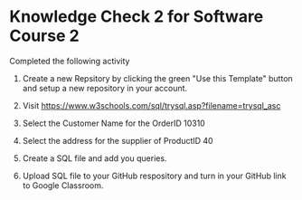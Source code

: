 # Knowledge Check 2 for Software Course 2

Completed the following activity

1. Create a new Repsitory by clicking the green "Use this Template" button and setup a new repository in your account.

2. Visit https://www.w3schools.com/sql/trysql.asp?filename=trysql_asc

3. Select the Customer Name for the OrderID 10310

4. Select the address for the supplier of ProductID 40

5. Create a SQL file and add you queries.

6. Upload SQL file to your GitHub respository and turn in your GitHub link to Google Classroom.
